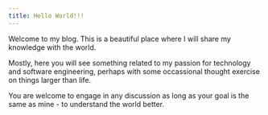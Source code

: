 ```yaml
---
title: Hello World!!!
---
```

Welcome to my blog. This is a beautiful place where I will share my knowledge with the world.

Mostly, here you will see something related to my passion for technology and software engineering, perhaps with some occassional thought exercise on things larger than life.

You are welcome to engage in any discussion as long as your goal is the same as mine - to understand the world better.
